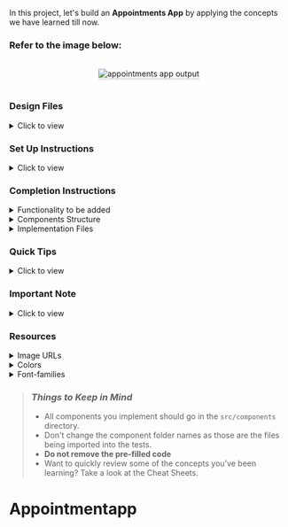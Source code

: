 In this project, let's build an **Appointments App** by applying the concepts we have learned till now.

### Refer to the image below:

<br/>
<div style="text-align: center;">
    <img src="https://assets.ccbp.in/frontend/content/react-js/appointments-app-output.gif" alt="appointments app output" style="max-width:70%;box-shadow:0 2.8px 2.2px rgba(0, 0, 0, 0.12)">
</div>
<br/>

### Design Files

<details>
<summary>Click to view</summary>

- [Extra Small (Size < 576px) and Small (Size >= 576px)](https://assets.ccbp.in/frontend/content/react-js/appointments-app-sm-output-v2.png)
- [Medium (Size >= 768px), Large (Size >= 992px) and Extra Large (Size >= 1200px)](https://assets.ccbp.in/frontend/content/react-js/appointments-app-lg-output.png)

</details>

### Set Up Instructions

<details>
<summary>Click to view</summary>

- Download dependencies by running `npm install`
- Start up the app using `npm start`
</details>

### Completion Instructions

<details>
<summary>Functionality to be added</summary>
<br/>

The app must have the following functionalities

- Initially, the list of appointments should be empty and the title input and date input should be empty
- When non-empty values are provided for title and date and the **Add** button is clicked,
  - A new appointment should be added to the list of appointments
  - The value inside the input elements for title and date should be updated to their initial values
- When the **Star** on an appointment is clicked, the appointment should be starred
- The status of the **Starred** filter is updated by clicking on it
- When the **Starred** filter is active, all the starred appointments should be filtered and displayed
- When the **Starred** filter is inactive, the list of all appointments should be displayed
</details>

<details>
<summary>Components Structure</summary>

<br/>
<div style="text-align: center;">
    <img src="https://assets.ccbp.in/frontend/content/react-js/appointments-app-component-breakdown-structure.png" alt="component structure" style="max-width:100%;box-shadow:0 2.8px 2.2px rgba(0, 0, 0, 0.12)">
</div>
<br/>

</details>

<details>
<summary>Implementation Files</summary>
<br/>

Use these files to complete the implementation:

- `src/components/Appointments/index.js`
- `src/components/Appointments/index.css`
- `src/components/AppointmentItem/index.js`
- `src/components/AppointmentItem/index.css`
</details>

### Quick Tips

<details>
<summary>Click to view</summary>
<br>

- The HTML input element with the type `date` is designed for the user to select the date from a date picker

  ```jsx
  <input type="date" />
  ```

- The `format` function in the date-fns package can be used to get the formatted date string in the given format

  ```jsx
  import {format} from 'date-fns'

  console.log(format(new Date(2021, 19, 07), 'dd MMMM yyyy, EEEE')) // 19 July 2021, Monday
  ```

</details>

### Important Note

<details>
<summary>Click to view</summary>

<br/>

**The following instructions are required for the tests to pass**

- For the `format` function, pass the format string `dd MMMM yyyy, EEEE` as the second argument
- The star button in each appointment should have the data-testid as **star**
- The star image in each appointment should have alt as **star**

</details>

### Resources

<details>
<summary>Image URLs</summary>

- [https://assets.ccbp.in/frontend/react-js/appointments-app/appointments-img.png](https://assets.ccbp.in/frontend/react-js/appointments-app/appointments-img.png) alt should be **appointments**
- [https://assets.ccbp.in/frontend/react-js/appointments-app/star-img.png](https://assets.ccbp.in/frontend/react-js/appointments-app/star-img.png)
- [https://assets.ccbp.in/frontend/react-js/appointments-app/filled-star-img.png](https://assets.ccbp.in/frontend/react-js/appointments-app/filled-star-img.png)

</details>

<details>
<summary>Colors</summary>

<br/>

<div style="background-color: #9796f0; width: 150px; padding: 10px; color: black">Hex: #9796f0</div>
<div style="background-color: #fbc7d4; width: 150px; padding: 10px; color: black">Hex: #fbc7d4</div>
<div style="background-color: #ffffff; width: 150px; padding: 10px; color: black">Hex: #ffffff</div>
<div style="background-color: #171f46; width: 150px; padding: 10px; color: white">Hex: #171f46</div>
<div style="background-color: #8b5cf6; width: 150px; padding: 10px; color: black">Hex: #8b5cf6</div>
<div style="background-color: #b5b7c4; width: 150px; padding: 10px; color: black">Hex: #b5b7c4</div>
<div style="background-color: #9897f0; width: 150px; padding: 10px; color: black">Hex: #9897f0</div>

</details>

<details>
<summary>Font-families</summary>

- Roboto

</details>

> ### _Things to Keep in Mind_
>
> - All components you implement should go in the `src/components` directory.
> - Don't change the component folder names as those are the files being imported into the tests.
> - **Do not remove the pre-filled code**
> - Want to quickly review some of the concepts you’ve been learning? Take a look at the Cheat Sheets.
# Appointmentapp
